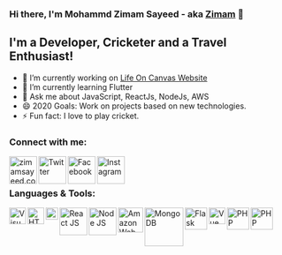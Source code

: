 ### Hi there, I'm Mohammd Zimam Sayeed - aka [Zimam][website] 👋

## I'm a Developer, Cricketer and a Travel Enthusiast!
- 🔭 I’m currently working on [Life On Canvas Website][website]
- 🌱 I’m currently learning Flutter
- 💬 Ask me about JavaScript, ReactJs, NodeJs, AWS
- 😄 2020 Goals: Work on projects based on new technologies.
- ⚡ Fun fact: I love to play cricket.

### Connect with me:
[<img align="left" alt="zimamsayeed.com" width="50px" src="https://i.pinimg.com/originals/90/6b/94/906b94d1bed351b8d0f2f95448a0d6c0.png" />][website]
[<img align="left" alt="Twitter" width="50px" src="https://picklefeetgames.com/wp-content/uploads/2018/12/twitter-app-icon-transparent-17-2.png" />][Twitter]
[<img align="left" alt="Facebook" width="50px" src="https://cdn4.iconfinder.com/data/icons/social-media-icons-the-circle-set/48/facebook_circle-512.png" />][Facebook]
[<img align="left" alt="Instagram" width="50px" src="https://upload.wikimedia.org/wikipedia/commons/thumb/e/e7/Instagram_logo_2016.svg/768px-Instagram_logo_2016.svg.png" />][Instagram]

<br />
<br />

### Languages & Tools:
[<img align="left" alt="Visual Studio Code" width="30px" src="https://upload.wikimedia.org/wikipedia/commons/thumb/9/9a/Visual_Studio_Code_1.35_icon.svg/1200px-Visual_Studio_Code_1.35_icon.svg.png" />](https://code.visualstudio.com/)
[<img align="left" alt="HTML" width="30px" src="https://upload.wikimedia.org/wikipedia/commons/thumb/6/61/HTML5_logo_and_wordmark.svg/1200px-HTML5_logo_and_wordmark.svg.png" />](https://www.w3schools.com/html/)
[<img align="left" alt="CSS" width="22px" src="https://seeklogo.com/images/C/css3-logo-FD8D698B77-seeklogo.com.png" />](https://www.w3schools.com/css/)
[<img align="left" alt="React JS" width="50px" src="https://upload.wikimedia.org/wikipedia/commons/thumb/a/a7/React-icon.svg/1200px-React-icon.svg.png" />](https://reactjs.org/)
[<img align="left" alt="Node JS" width="50px" src="https://upload.wikimedia.org/wikipedia/commons/thumb/d/d9/Node.js_logo.svg/1200px-Node.js_logo.svg.png" />](https://nodejs.org/en/)
[<img align="left" alt="Amazon Web Services" width="45px" src="https://miro.medium.com/max/4000/1*b_al7C5p26tbZG4sy-CWqw.png" />](https://aws.amazon.com/)
[<img align="left" alt="MongoDB" width="70px" src="https://webassets.mongodb.com/_com_assets/cms/MongoDB_Logo_FullColorBlack_RGB-4td3yuxzjs.png" />](https://www.mongodb.com/)
[<img align="left" alt="Flask" width="40px" src="https://miro.medium.com/max/800/1*Q5EUk28Xc3iCDoMSkrd1_w.png" />](https://flask.palletsprojects.com/en/1.1.x/)
[<img align="left" alt="Vue Js" width="30px" src="https://vuejs.org/images/logo.png" />](https://vuejs.org/)
[<img align="left" alt="PHP" width="40px" src="https://www.php.net/images/logos/new-php-logo.svg" />](https://www.php.net/)
[<img align="left" alt="PHP" width="40px" src="https://seeklogo.com/images/L/laravel-framework-logo-C10176EC8C-seeklogo.com.png" />](https://laravel.com/)

<br />
<br />

[website]: https://google.com
[Facebook]: https://www.facebook.com/zmmsayeed
[Twitter]: https://twitter.com/zmmsayeed
[Instagram]: https://www.instagram.com/zmmsayeed/


<!--
**zmmsayeed/zmmsayeed** is a ✨ _special_ ✨ repository because its `README.md` (this file) appears on your GitHub profile.

Here are some ideas to get you started:

- 🔭 I’m currently working on ...
- 🌱 I’m currently learning ...
- 👯 I’m looking to collaborate on ...
- 🤔 I’m looking for help with ...
- 💬 Ask me about ...
- 📫 How to reach me: ...
- 😄 Pronouns: ...
- ⚡ Fun fact: ...
-->
